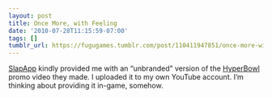 ```yaml
---
layout: post
title: Once More, with Feeling
date: '2010-07-28T11:15:59-07:00'
tags: []
tumblr_url: https://fugugames.tumblr.com/post/110411947851/once-more-with-feeling
---
```

[SlapApp](http://slapapp.com/) kindly provided me with an “unbranded” version of the [HyperBowl](http://itunes.apple.com/us/app/hyperbowl/id344209253?mt=8) promo video they made. I uploaded it to my own YouTube account. I’m thinking about providing it in-game, somehow.

